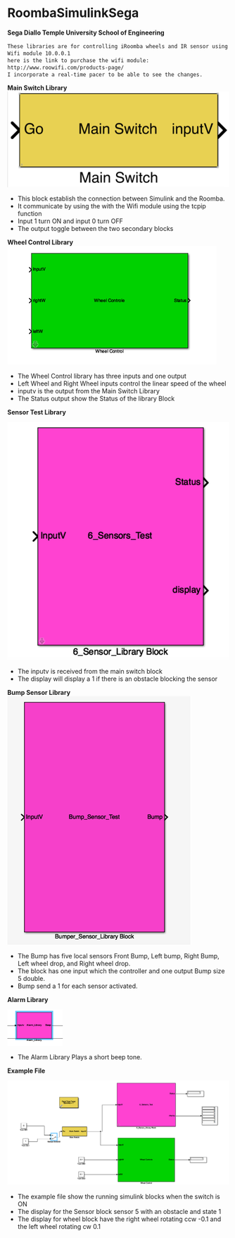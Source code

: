 # RoombaSimulinkSega
**Sega Diallo Temple University School of Engineering**
```
These libraries are for controlling iRoomba wheels and IR sensor using Wifi module 10.0.0.1
here is the link to purchase the wifi module: http://www.roowifi.com/products-page/
I incorporate a real-time pacer to be able to see the changes.
```
**Main Switch Library**
![Main Switch Block](https://github.com/tuf27959/RoombaSimulinkSega/blob/master/Main%20Switch%20Library.png)
- This block establish the connection between Simulink and the Roomba.
- It communicate by using the with the Wifi module using the tcpip function 
- Input 1 turn ON and input 0 turn OFF
- The output toggle between the two secondary blocks

**Wheel Control Library**
![Wheel Control library](https://github.com/tuf27959/RoombaSimulinkSega/blob/master/Wheel%20Control%20Library.png)
- The Wheel Control library has three inputs and one output
- Left Wheel and Right Wheel inputs control the linear speed of the wheel
- inputv is the output from the Main Switch Library
- The Status output show the Status of the library Block

**Sensor Test Library**

![Sensor Test Library](https://github.com/tuf27959/RoombaSimulinkSega/blob/master/Sensor%20Test%20Library.png)
- The inputv is received from the main switch block
- The display will display a 1 if there is an obstacle blocking the sensor

**Bump Sensor Library**
![Bump Sensor Library](https://github.com/tuf27959/RoombaSimulinkSega/blob/master/Project2/Figures/Bump_Sensor_Library.png)
- The Bump has five local sensors Front Bump, Left bump, Right Bump, Left wheel drop, and Right wheel drop.
- The block has one input which the controller and one output Bump size 5 double.
- Bump send a 1 for each sensor activated.

**Alarm Library**

![Alarm Library](https://github.com/tuf27959/RoombaSimulinkSega/blob/master/Project2/Figures/Alarm%20Library.png)
- The Alarm Library Plays a short beep tone.

**Example File**

![Example File](https://github.com/tuf27959/RoombaSimulinkSega/blob/master/Example%20File.png)
- The example file show the running simulink blocks when the switch is ON 
- The display for the Sensor block sensor 5 with an obstacle and state 1
- The display for wheel block have the right wheel rotating ccw -0.1 and the left wheel rotating cw 0.1
